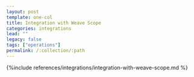 ```yaml
---
layout: post
template: one-col
title: Integration with Weave Scope
categories: integrations
lead: ""
legacy: false
tags: ["operations"]
permalink: /:collection/:path
---
```


{%include references/integrations/integration-with-weave-scope.md %}
